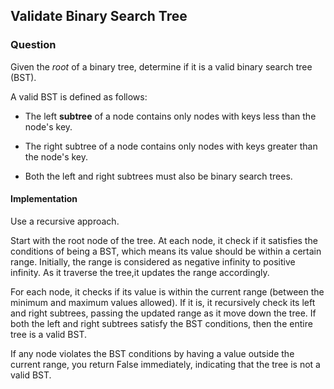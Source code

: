## Validate Binary Search Tree

### Question

Given the *root* of a binary tree, determine if it is a valid binary search tree (BST).

A valid BST is defined as follows:

- The left **subtree** of a node contains only nodes with keys less than the node's key.

- The right subtree of a node contains only nodes with keys greater than the node's key.

- Both the left and right subtrees must also be binary search trees.

#### Implementation

Use a recursive approach.

Start with the root node of the tree. At each node, it check if it satisfies the conditions of being a BST, which means its value should be within a certain range. Initially, the range is considered as negative infinity to positive infinity. As it traverse the tree,it updates the range accordingly.

For each node, it checks if its value is within the current range (between the minimum and maximum values allowed). If it is, it recursively check its left and right subtrees, passing the updated range as it move down the tree. If both the left and right subtrees satisfy the BST conditions, then the entire tree is a valid BST.

If any node violates the BST conditions by having a value outside the current range, you return False immediately, indicating that the tree is not a valid BST.